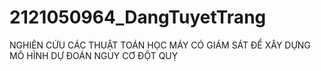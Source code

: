 # 2121050964_DangTuyetTrang
NGHIÊN CỨU CÁC THUẬT TOÁN HỌC MÁY CÓ GIÁM SÁT ĐỂ XÂY DỰNG MÔ HÌNH DỰ ĐOÁN NGUY CƠ ĐỘT QUỴ 
